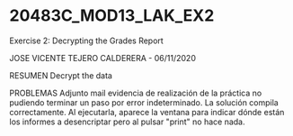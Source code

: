 # 20483C_MOD13_LAK_EX2
Exercise 2: Decrypting the Grades Report

JOSE VICENTE TEJERO CALDERERA - 06/11/2020

RESUMEN
 Decrypt the data
 
PROBLEMAS
Adjunto mail evidencia de realización de la práctica no pudiendo terminar un paso por error indeterminado.
La solución compila correctamente. Al ejecutarla, aparece la ventana para indicar dónde están los informes a desencriptar pero al pulsar 
"print" no hace nada.
